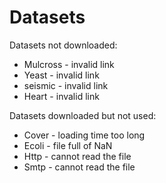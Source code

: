 # Datasets

Datasets not downloaded:
* Mulcross - invalid link
* Yeast - invalid link
* seismic - invalid link
* Heart - invalid link

Datasets downloaded but not used:
* Cover - loading time too long
* Ecoli - file full of NaN
* Http - cannot read the file
* Smtp - cannot read the file
